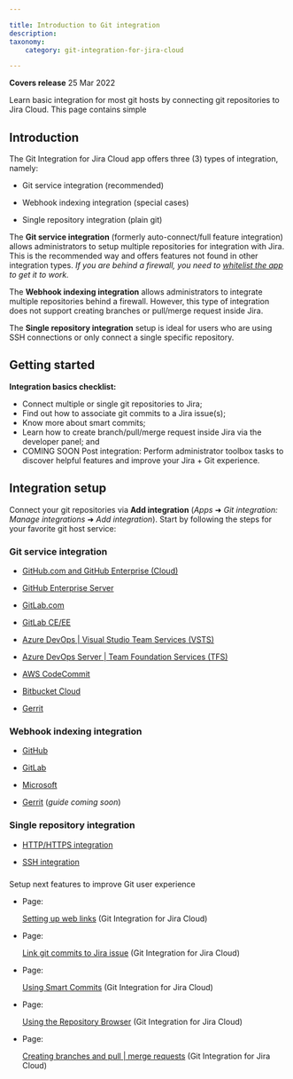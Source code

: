 ```yaml
---

title: Introduction to Git integration
description:
taxonomy:
    category: git-integration-for-jira-cloud

---
```

**Covers release** 25 Mar 2022


Learn basic integration for most git hosts by connecting git repositories to Jira Cloud. This page contains simple

## Introduction

The Git Integration for Jira Cloud app offers three (3) types of integration, namely:

*   Git service integration (recommended)

*   Webhook indexing integration (special cases)

*   Single repository integration (plain git)


The **Git service integration** (formerly auto-connect/full feature integration) allows administrators to setup multiple repositories for integration with Jira. This is the recommended way and offers features not found in other integration types. _If you are behind a firewall, you need to_ [_whitelist the app_](/wiki/spaces/GITCLOUD/pages/121241614/Allow+list+%28whitelist%29+BigBrassBand+Cloud) _to get it to work._

The **Webhook indexing integration** allows administrators to integrate multiple repositories behind a firewall. However, this type of integration does not support creating branches or pull/merge request inside Jira.

The **Single repository integration** setup is ideal for users who are using SSH connections or only connect a single specific repository.

## Getting started

**Integration basics checklist:**

*   Connect multiple or single git repositories to Jira;
*   Find out how to associate git commits to a Jira issue(s);
*   Know more about smart commits;
*   Learn how to create branch/pull/merge request inside Jira via the developer panel; and
*   COMING SOON Post integration: Perform administrator toolbox tasks to discover helpful features and improve your Jira + Git experience.

## Integration setup

Connect your git repositories via **Add integration** (_Apps_ ➜ _Git integration: Manage integrations_ ➜ _Add integration_). Start by following the steps for your favorite git host service:

### Git service integration

*   [GitHub.com and GitHub Enterprise (Cloud)](/wiki/spaces/GITCLOUD/pages/82477058/GitHub.com)

*   [GitHub Enterprise Server](/wiki/spaces/GITCLOUD/pages/85622870/GitHub+Enterprise+Server)

*   [GitLab.com](/wiki/spaces/GITCLOUD/pages/85622895/GitLab.com)

*   [GitLab CE/EE](/wiki/spaces/GITCLOUD/pages/85524528)

*   [Azure DevOps | Visual Studio Team Services (VSTS)](/wiki/spaces/GITCLOUD/pages/86278279)

*   [Azure DevOps Server | Team Foundation Services (TFS)](/wiki/spaces/GITCLOUD/pages/86409345)

*   [AWS CodeCommit](/wiki/spaces/GITCLOUD/pages/86180077/AWS+CodeCommit)

*   [Bitbucket Cloud](/wiki/spaces/GITCLOUD/pages/86343820/Bitbucket+Cloud)

*   [Gerrit](/wiki/spaces/GITCLOUD/pages/86474926/Gerrit)


### Webhook indexing integration

*   [GitHub](/wiki/spaces/GITCLOUD/pages/1494646787/GitHub+webhook+indexing+integration)

*   [GitLab](/wiki/spaces/GITCLOUD/pages/1503494176/GitLab+webhook+indexing+integration)

*   [Microsoft](/wiki/spaces/GITCLOUD/pages/1509032469/Microsoft+webhook+indexing+integration)

*   [Gerrit](/wiki/spaces/GITCLOUD/pages/1647116289/Gerrit+webhook+indexing+integration) (_guide coming soon_)


### Single repository integration

*   [HTTP/HTTPS integration](/wiki/spaces/GITCLOUD/pages/923238448)

*   [SSH integration](/wiki/spaces/GITCLOUD/pages/923238489)


###
Setup next features to improve Git user experience

*   Page:

    [Setting up web links](/wiki/spaces/GITCLOUD/pages/923566197/Setting+up+web+links) (Git Integration for Jira Cloud)

*   Page:

    [Link git commits to Jira issue](/wiki/spaces/GITCLOUD/pages/923238543/Link+git+commits+to+Jira+issue) (Git Integration for Jira Cloud)

*   Page:

    [Using Smart Commits](/wiki/spaces/GITCLOUD/pages/923664519/Using+Smart+Commits) (Git Integration for Jira Cloud)

*   Page:

    [Using the Repository Browser](/wiki/spaces/GITCLOUD/pages/923664546/Using+the+Repository+Browser) (Git Integration for Jira Cloud)

*   Page:

    [Creating branches and pull | merge requests](/wiki/spaces/GITCLOUD/pages/923566251/Creating+branches+and+pull+%7C+merge+requests) (Git Integration for Jira Cloud)